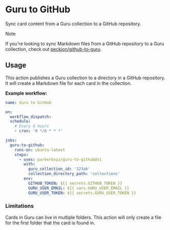 # Guru to GitHub

Sync card content from a Guru collection to a GitHub repository.

> [!NOTE]
> If you're looking to sync Markdown files from a GitHub repository to a Guru collection, check out [peckjon/github-to-guru](https://github.com/marketplace/actions/github-to-guru).

## Usage

This action publishes a Guru collection to a directory in a GitHub repository. It will create a Markdown file for each card in the collection.

**Example workflow:**

```yaml
name: Guru to GitHub

on:
  workflow_dispatch:
  schedule:
    # Every 6 hours
    - cron: '0 */6 * * *'

jobs:
  guru-to-github:
    runs-on: ubuntu-latest
    steps:
      - uses: parkerbxyz/guru-to-github@v1
        with:
          guru_collection_id: '123ab'
          collection_directory_path: 'collections'
        env:
          GITHUB_TOKEN: ${{ secrets.GITHUB_TOKEN }}
          GURU_USER_EMAIL: ${{ vars.GURU_USER_EMAIL }}
          GURU_USER_TOKEN: ${{ secrets.GURU_USER_TOKEN }}
```

### Limitations

Cards in Guru can live in multiple folders. This action will only create a file for the first folder that the card is found in.

